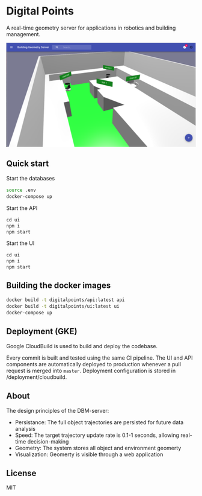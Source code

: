 # Digital Points
A real-time geometry server for applications in robotics and building management.

![Digital Points UI](docs/screenshot.png)

## Quick start

Start the databases
```sh
source .env
docker-compose up
```

Start the API
```
cd ui 
npm i
npm start
```

Start the UI
```
cd ui 
npm i
npm start
```


## Building the docker images
```sh
docker build -t digitalpoints/api:latest api
docker build -t digitalpoints/ui:latest ui
docker-compose up
```


## Deployment (GKE)

Google CloudBuild is used to build and deploy the codebase.

Every commit is built and tested using the same CI pipeline. The UI and API components are automatically deployed to production whenever a pull request is merged into `master`. Deployment configuration is stored in /deployment/cloudbuild.


## About
The design principles of the DBM-server:
* Persistance: The full object trajectories are persisted for future data analysis
* Speed: The target trajectory update rate is 0.1-1 seconds, allowing real-time decision-making
* Geometry: The system stores all object and environment geomerty
* Visualization: Geomerty is visible through a web application

## License
MIT
